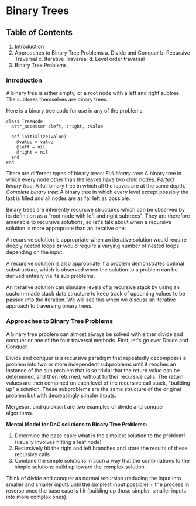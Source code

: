
# Binary Trees
## Table of Contents
1. Introduction
2. Approaches to Binary Tree Problems
  a. Divide and Conquer
  b. Recursive Traversal
  c. Iterative Traversal
  d. Level order traversal
3. Binary Tree Problems


### Introduction

A binary tree is either empty, or a root node with a left and right subtree. The subtrees themselves are binary trees.

Here is a binary tree code for use in any of the problems:

```
class TreeNode
  attr_accessor :left, :right, :value
  
  def initialize(value)
    @value = value
    @left = nil
    @right = nil
  end
end

```

There are different types of binary trees:
*Full binary tree*: A binary tree in which every node other than the leaves have two child nodes.
*Perfect binary tree*: A full binary tree in which all the leaves are at the same depth.
*Complete binary tree*: A binary tree in which every level except possibly the last is filled and all nodes are as far left as possible.

Binary trees are inherently recursive structures which can be observed by its definition as a "root node with left and right subtrees". They are therefore amenable to recursive solutions, so let's talk about when a recursive solution is more appropriate than an iterative one:

A recursive solution is appropriate when an iterative solution would require deeply nested loops **or** would require a varying number of nested loops depending on the input.

A recursive solution is also appropriate if a problem demonstrates optimal substructure, which is observed when the solution to a problem can be derived entirely via its sub problems.

An iterative solution can simulate levels of a recursive stack by using an custom-made stack data structure to keep track of upcoming values to be passed into the iteration. We will see this when we discuss an iterative approach to traversing binary trees.

### Approaches to Binary Tree Problems

A binary tree problem can almost always be solved with either divide and conquer or one of the four traversal methods. First, let's go over Divide and Conquer.

Divide and conquer is a recursive paradigm that repeatedly decomposes a problem into two or more independent subproblems until it reaches an instance of the sub problem that is so trivial that the return value can be determined, and then returned, without further recursive calls. The return values are then compined on each level of the recursive call stack, "building up" a solution. These subproblems are the same structure of the original problem but with decreasingly simpler inputs.

Mergesort and quicksort are two examples of divide and conquer algorithms.

**Mental Model for DnC solutions to Binary Tree Problems:**

1. Determine the base case: what is the simplest solution to the problem? (usually involves hitting a leaf node)
2. Recursively hit the right and left branches and store the results of these recursive calls
3. Combine the simple solutions in such a way that the combinations to the simple solutions build up toward the complex solution

Think of divide and conquer as normal recursion (reducing the input into smaller and smaller inputs until the simplest input possible) + the process in reverse once the base case is hit (building up those simpler, smaller inputs into more complex ones).



